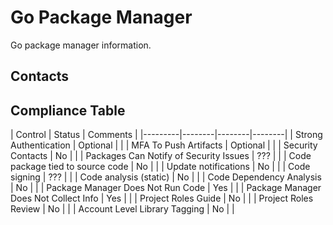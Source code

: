 # Go Package Manager

Go package manager information.

## Contacts



## Compliance Table

| Control | Status | Comments |
|---------|--------|--------|--------|
| Strong Authentication | Optional |  |
| MFA To Push Artifacts | Optional |  |
| Security Contacts | No |  |
| Packages Can Notify of Security Issues | ??? |  |
| Code package tied to source code | No | |
| Update notifications | No |  |
| Code signing | ??? |  |
| Code analysis (static) | No |  |
| Code Dependency Analysis | No |  |
| Package Manager Does Not Run Code | Yes |  |
| Package Manager Does Not Collect Info | Yes |  |
| Project Roles Guide | No |  |
| Project Roles Review | No | |
| Account Level Library Tagging | No |  |